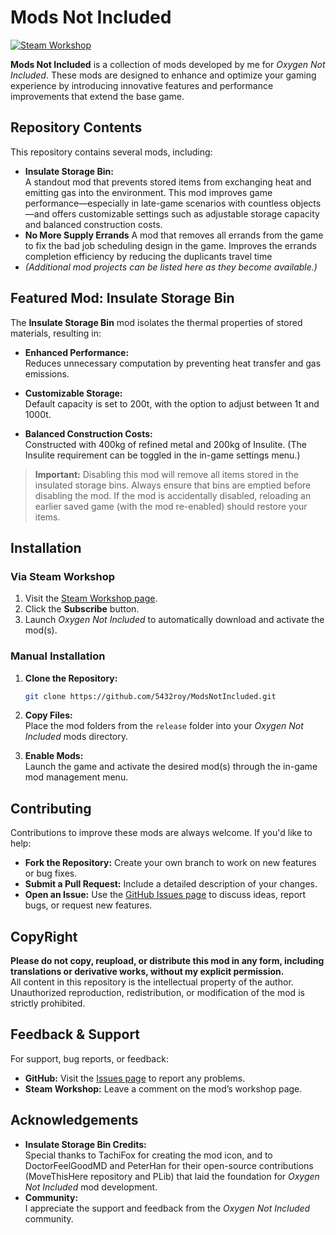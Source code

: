 # Mods Not Included

[![Steam Workshop](https://img.shields.io/badge/Steam-Workshop-blue)](https://steamcommunity.com/profiles/76561198206978699/myworkshopfiles/?appid=457140)

**Mods Not Included** is a collection of mods developed by me for *Oxygen Not Included*. These mods are designed to enhance and optimize your gaming experience by introducing innovative features and performance improvements that extend the base game.

## Repository Contents

This repository contains several mods, including:

- **Insulate Storage Bin:**  
  A standout mod that prevents stored items from exchanging heat and emitting gas into the environment. This mod improves game performance—especially in late-game scenarios with countless objects—and offers customizable settings such as adjustable storage capacity and balanced construction costs.
- **No More Supply Errands**
  A mod that removes all errands from the game to fix the bad job scheduling design in the game. Improves the errands completion efficiency by reducing the duplicants travel time 
- *(Additional mod projects can be listed here as they become available.)*

## Featured Mod: Insulate Storage Bin

The **Insulate Storage Bin** mod isolates the thermal properties of stored materials, resulting in:

- **Enhanced Performance:**  
  Reduces unnecessary computation by preventing heat transfer and gas emissions.
  
- **Customizable Storage:**  
  Default capacity is set to 200t, with the option to adjust between 1t and 1000t.
  
- **Balanced Construction Costs:**  
  Constructed with 400kg of refined metal and 200kg of Insulite. (The Insulite requirement can be toggled in the in-game settings menu.)

> **Important:** Disabling this mod will remove all items stored in the insulated storage bins. Always ensure that bins are emptied before disabling the mod. If the mod is accidentally disabled, reloading an earlier saved game (with the mod re-enabled) should restore your items.

## Installation

### Via Steam Workshop

1. Visit the [Steam Workshop page](https://steamcommunity.com/sharedfiles/filedetails/?id=3439686467).
2. Click the **Subscribe** button.
3. Launch *Oxygen Not Included* to automatically download and activate the mod(s).

### Manual Installation

1. **Clone the Repository:**
   ```bash
   git clone https://github.com/5432roy/ModsNotIncluded.git
   ```
2. **Copy Files:**  
   Place the mod folders from the `release` folder into your *Oxygen Not Included* mods directory.

3. **Enable Mods:**  
   Launch the game and activate the desired mod(s) through the in-game mod management menu.

## Contributing

Contributions to improve these mods are always welcome. If you'd like to help:

- **Fork the Repository:** Create your own branch to work on new features or bug fixes.
- **Submit a Pull Request:** Include a detailed description of your changes.
- **Open an Issue:** Use the [GitHub Issues page](https://github.com/5432roy/ModsNotIncluded/issues) to discuss ideas, report bugs, or request new features.

## CopyRight

**Please do not copy, reupload, or distribute this mod in any form, including translations or derivative works, without my explicit permission.**  
All content in this repository is the intellectual property of the author. Unauthorized reproduction, redistribution, or modification of the mod is strictly prohibited.


## Feedback & Support

For support, bug reports, or feedback:

- **GitHub:** Visit the [Issues page](https://github.com/5432roy/ModsNotIncluded/issues) to report any problems.
- **Steam Workshop:** Leave a comment on the mod’s workshop page.

## Acknowledgements

- **Insulate Storage Bin Credits:**  
  Special thanks to TachiFox for creating the mod icon, and to DoctorFeelGoodMD and PeterHan for their open-source contributions (MoveThisHere repository and PLib) that laid the foundation for *Oxygen Not Included* mod development.
- **Community:**  
  I appreciate the support and feedback from the *Oxygen Not Included* community.
